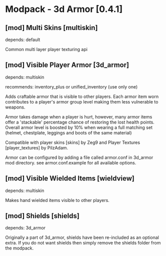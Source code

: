 Modpack - 3d Armor [0.4.1]
==========================

[mod] Multi Skins [multiskin]
-----------------------------

depends: default

Common multi layer player texturing api

[mod] Visible Player Armor [3d_armor]
-------------------------------------

depends: multiskin

recommends: inventory_plus or unified_inventory (use only one)

Adds craftable armor that is visible to other players. Each armor item worn contributes to
a player's armor group level making them less vulnerable to weapons.

Armor takes damage when a player is hurt, however, many armor items offer a 'stackable'
percentage chance of restoring the lost health points. Overall armor level is boosted by 10%
when wearing a full matching set (helmet, chestplate, leggings and boots of the same material)

Compatible with player skins [skins] by Zeg9 and Player Textures [player_textures] by PilzAdam.

Armor can be configured by adding a file called armor.conf in 3d_armor mod directory.
see armor.conf.example for all available options.

[mod] Visible Wielded Items [wieldview]
---------------------------------------

depends: multiskin

Makes hand wielded items visible to other players.

[mod] Shields [shields]
-------------------------------------

depends: 3d_armor

Originally a part of 3d_armor, shields have been re-included as an optional extra.
If you do not want shields then simply remove the shields folder from the modpack.

